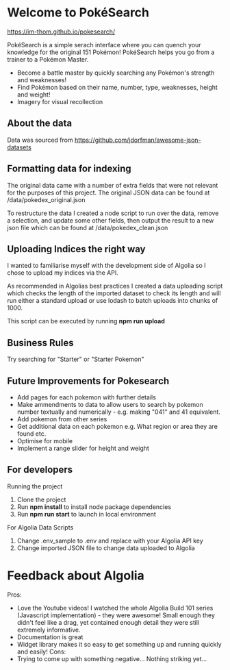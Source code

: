# Welcome to PokéSearch

https://im-thom.github.io/pokesearch/

PokéSearch is a simple serach interface where you can quench your knowledge for the original 151 Pokémon! PokéSearch helps you go from a trainer to a Pokémon Master. 

* Become a battle master by quickly searching any Pokémon's strength and weaknesses!
* Find Pokémon based on their name, number, type, weaknesses, height and weight!
* Imagery for visual recollection

## About the data

Data was sourced from https://github.com/jdorfman/awesome-json-datasets

## Formatting data for indexing

The original data came with a number of extra fields that were not relevant for the purposes of this project. The original JSON data can be found at /data/pokedex_original.json

To restructure the data I created a node script to run over the data, remove a selection, and update some other fields, then output the result to a new json file which can be found at /data/pokedex_clean.json

## Uploading Indices the right way

I wanted to familiarise myself with the development side of Algolia so I chose to upload my indices via the API. 

As recommended in Algolias best practices I created a data uploading script which checks the length of the imported dataset to check its length and will run either a standard upload or use lodash to batch uploads into chunks of 1000.

This script can be executed by running **npm run upload**

## Business Rules

Try searching for "Starter" or "Starter Pokemon"

## Future Improvements for Pokesearch
* Add pages for each pokemon with further details
* Make ammendments to data to allow users to search by pokemon number textually and numerically - e.g. making "041" and 41 equivalent.
* Add pokemon from other series
* Get additional data on each pokemon e.g. What region or area they are found etc.
* Optimise for mobile
* Implement a range slider for height and weight

## For developers

Running the project
1. Clone the project
2. Run **npm install** to install node package dependencies
3. Run **npm run start** to launch in local environment

For Algolia Data Scripts
1. Change .env_sample to .env and replace with your Algolia API key
2. Change imported JSON file to change data uploaded to Algolia


# Feedback about Algolia
Pros:
* Love the Youtube videos! I watched the whole Algolia Build 101 series (Javascript implementation) - they were awesome! Small enough they didn't feel like a drag, yet contained enough detail they were still extremely informative.
* Documentation is great
* Widget library makes it so easy to get something up and running quickly and easily!
Cons:
* Trying to come up with something negative... Nothing striking yet...
